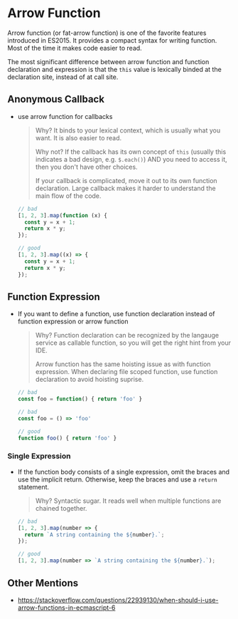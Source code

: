 # Arrow Function

Arrow function (or fat-arrow function) is one of the favorite features introduced in ES2015.
It provides a compact syntax for writing function.
Most of the time it makes code easier to read.

The most significant difference between arrow function and function declaration and expression is that the `this` value is lexically binded at the declaration site, instead of at call site.

## Anonymous Callback

- use arrow function for callbacks

  > Why? It binds to your lexical context, which is usually what you want. It is also easier to read.
  >
  > Why not? If the callback has its own concept of `this` (usually this indicates a bad design, e.g. `$.each()`) AND you need to access it, then you don't have other choices.
  >
  > If your callback is complicated, move it out to its own function declaration. Large callback makes it harder to understand the main flow of the code.

  ```ts
  // bad
  [1, 2, 3].map(function (x) {
    const y = x + 1;
    return x * y;
  });

  // good
  [1, 2, 3].map((x) => {
    const y = x + 1;
    return x * y;
  });
  ```

## Function Expression

- If you want to define a function, use function declaration instead of function expression or arrow function

  > Why? Function declaration can be recognized by the langauge service as callable function, so you will get the right hint from your IDE.
  >
  > Arrow function has the same hoisting issue as with function expression.
  > When declaring file scoped function, use function declaration to avoid hoisting suprise.

  ```ts
  // bad
  const foo = function() { return 'foo' }

  // bad
  const foo = () => 'foo'

  // good
  function foo() { return 'foo' }
  ```

### Single Expression

- If the function body consists of a single expression, omit the braces and use the implicit return. Otherwise, keep the braces and use a `return` statement.

  > Why? Syntactic sugar. It reads well when multiple functions are chained together.

  ```ts
  // bad
  [1, 2, 3].map(number => {
    return `A string containing the ${number}.`;
  });

  // good
  [1, 2, 3].map(number => `A string containing the ${number}.`);
  ```

## Other Mentions

- <https://stackoverflow.com/questions/22939130/when-should-i-use-arrow-functions-in-ecmascript-6>
